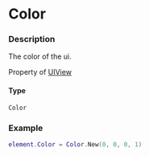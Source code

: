 # Color
### Description
The color of the ui.

Property of [UIView](/classes/UIView/)

#### Type
`Color`

### Example
```lua
element.Color = Color.New(0, 0, 0, 1)
```